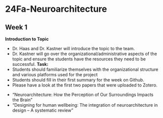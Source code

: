 # 24Fa-Neuroarchitecture
## Week 1
**Introduction to Topic**
* Dr. Haas and Dr. Kastner will introduce the topic to the team. 
* Dr. Kastner will go over the organizational/administrative aspects of the topic and ensure the students have the resources they need to be successful.
**Task:**  
* Students should familiarize themselves with the organizational structure and various platforms used for the project
* Students should fill in their first summary for the week on Github.
* Please have a look at the first two papers that were uploaded to Zotero. 
+ “Neuroarchitecture: How the Perception of Our Surroundings Impacts the Brain”
+ “Designing for human wellbeing: The integration of neuroarchitecture in design – A systematic review”
